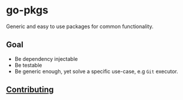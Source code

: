 # go-pkgs

Generic and easy to use packages for common functionality.

## Goal

* Be dependency injectable
* Be testable
* Be generic enough, yet solve a specific use-case, e.g `Git` executor.

## [Contributing](./CONTRIBUTING.md)

